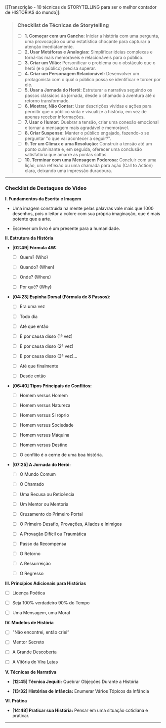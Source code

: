 [[Transcrição - 10 técnicas de STORYTELLING para ser o melhor contador de HISTÓRIAS do mundo]]:
> 
> ### Checklist de Técnicas de Storytelling
> 
> - [ ] **1. Começar com um Gancho:** Iniciar a história com uma pergunta, uma provocação ou uma estatística chocante para capturar a atenção imediatamente.
> - [ ] **2. Usar Metáforas e Analogias:** Simplificar ideias complexas e torná-las mais memoráveis e relacionáveis para o público.
> - [ ] **3. Criar um Vilão:** Personificar o problema ou o obstáculo que o herói (e o público) precisa superar.
> - [ ] **4. Criar um Personagem Relacionável:** Desenvolver um protagonista com o qual o público possa se identificar e torcer por ele.
> - [ ] **5. Usar a Jornada do Herói:** Estruturar a narrativa seguindo os passos clássicos da jornada, desde o chamado à aventura até o retorno transformado.
> - [ ] **6. Mostrar, Não Contar:** Usar descrições vívidas e ações para permitir que o público sinta e visualize a história, em vez de apenas receber informações.
> - [ ] **7. Usar o Humor:** Quebrar a tensão, criar uma conexão emocional e tornar a mensagem mais agradável e memorável.
> - [ ] **8. Criar Suspense:** Manter o público engajado, fazendo-o se perguntar &quot;o que vai acontecer a seguir?&quot;.
> - [ ] **9. Ter um Clímax e uma Resolução:** Construir a tensão até um ponto culminante e, em seguida, oferecer uma conclusão satisfatória que amarre as pontas soltas.
> - [ ] **10. Terminar com uma Mensagem Poderosa:** Concluir com uma lição, uma reflexão ou uma chamada para ação (Call to Action) clara, deixando uma impressão duradoura.


---

### Checklist de Destaques do Vídeo

**I. Fundamentos da Escrita e Imagem**

- Uma imagem construída na mente pelas palavras vale mais que 1000 desenhos, pois o leitor a colore com sua própria imaginação, que é mais potente que a arte.
    
- Escrever um livro é um presente para a humanidade.
    

**II. Estrutura da História**

- **[02:49] Fórmula 4W:**
    
    - [ ] Quem? (Who) 
        
    - [ ] Quando? (When)
        
    - [ ] Onde? (Where)
        
    - [ ] Por quê? (Why)
        
- **[04:23] Espinha Dorsal (Fórmula de 8 Passos):**
    
    - [ ] Era uma vez
        
    - [ ] Todo dia
        
    - [ ] Até que então
        
    - [ ] E por causa disso (1ª vez)
        
    - [ ] E por causa disso (2ª vez)
        
    - [ ] E por causa disso (3ª vez)…
        
    - [ ] Até que finalmente
        
    - [ ] Desde então
        
- **[06:40] Tipos Principais de Conflitos:**
    
    - [ ] Homem versus Homem
        
    - [ ] Homem versus Natureza
        
    - [ ] Homem versus Si róprio
        
    - [ ] Homem versus Sociedade
        
    - [ ] Homem versus Máquina
        
    - [ ] Homem versus Destino
        
    - [ ] O conflito é o cerne de uma boa história.
        
- **[07:25] A Jornada do Herói:**
    
    - [ ] O Mundo Comum
        
    - [ ] O Chamado
        
    - [ ] Uma Recusa ou Reticência
        
    - [ ] Um Mentor ou Mentoria
        
    - [ ] Cruzamento do Primeiro Portal
        
    - [ ] O Primeiro Desafio, Provações, Aliados e Inimigos
        
    - [ ] A Provação Difícil ou Traumática
        
    - [ ] Passo da Recompensa
        
    - [ ] O Retorno
        
    - [ ] A Ressurreição
        
    - [ ] O Regresso
        

**III. Princípios Adicionais para Histórias**

- [ ] Licença Poética
    
- [ ] Seja 100% verdadeiro 90% do Tempo
    
- [ ] Uma Mensagem, uma Moral
    

**IV. Modelos de História**

- [ ] "Não encontrei, então criei”
    
- [ ] Mentor Secreto
    
- [ ] A Grande Descoberta
    
- [ ] A Vitória do Vira Latas
    

**V. Técnicas de Narrativa**

- **[12:45] Técnica Jequiti:** Quebrar Objeções Durante a História
    
- **[13:32] Histórias de Infância:** Enumerar Vários Tópicos da Infância
    

**VI. Prática**

- **[14:48] Praticar sua História:** Pensar em uma situação cotidiana e praticar.
    

---